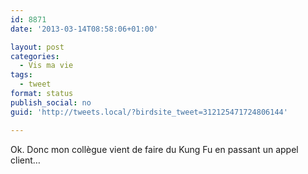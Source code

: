 ```yaml
---
id: 8871
date: '2013-03-14T08:58:06+01:00'

layout: post
categories:
  - Vis ma vie
tags:
  - tweet
format: status
publish_social: no
guid: 'http://tweets.local/?birdsite_tweet=312125471724806144'

---
```


Ok. Donc mon collègue vient de faire du Kung Fu en passant un appel client…